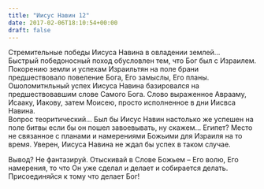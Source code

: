 ```yaml
---
title: "Иисус Навин 12"
date: 2017-02-06T18:10:54+00:00
draft: false
---
```


Стремительные победы Иисуса Навина в овладении землей&#8230;  
Быстрый победоносный поход обусловлен тем, что Бог был с Израилем.  
Покорению земли и успехам Израильтян на поле брани предшествовало повеление Бога, Его замыслы, Его планы.  
Ошоломитнльный успех Иисуса Навина базировался на предшествовавшим слове Самого Бога. Слово выраженное Аврааму, Исааку, Иакову, затем Моисею, просто исполненное в дни Иисвса Навина.  
Вопрос теоритический&#8230; Был бы Иисус Навин настолько же успешен на поле битвы если бы он пошел завоевывать, ну скажем&#8230; Египет? Место не связанное с планами и намерениями Божьими для Израиля на то время. Уверен, Иисуса Навина не ждал бы успех в таком случае.

Вывод? Не фантазируй. Отыскивай в Слове Божьем &#8211; Его волю, Его намерения, то что Он уже сделал и делает и собирается делать. Присоединяйся к тому что делает Бог!

&nbsp;